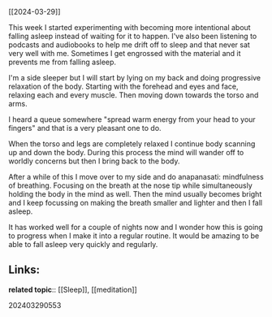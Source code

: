 
[[2024-03-29]]

This week I started experimenting with becoming more intentional about falling asleep instead of waiting for it to happen. I've also been listening to podcasts and audiobooks to help me drift off to sleep and that never sat very well with me. Sometimes I get engrossed with the material and it prevents me from falling asleep.

I'm a side sleeper but I will start by lying on my back and doing progressive relaxation of the body. Starting with the forehead and eyes and face, relaxing each and every muscle. Then moving down towards the torso and arms. 

I heard a queue somewhere "spread warm energy from your head to your fingers" and that is a very pleasant one to do.

When the torso and legs are completely relaxed I continue body scanning up and down the body. During this process the mind will wander off to worldly concerns but then I bring back to the body.

After a while of this I move over to my side and do anapanasati: mindfulness of breathing. Focusing on the breath at the nose tip while simultaneously holding the body in the mind as well. Then the mind usually becomes bright and I keep focussing on making the breath smaller and lighter and then I fall asleep.

It has worked well for a couple of nights now and I wonder how this is going to progress when I make it into a regular routine. It would be amazing to be able to fall asleep very quickly and regularly.

## Links:

**related topic**:: [[Sleep]], [[meditation]]


202403290553